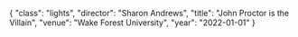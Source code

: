 {
  "class": "lights",
  "director": "Sharon Andrews",
  "title": "John Proctor is the Villain",
  "venue": "Wake Forest University",
  "year": "2022-01-01"
}